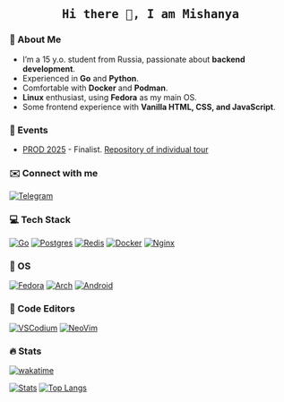 <h2 align='center'><samp><strong>Hi there 👋, I am Mishanya</strong></samp></h2>

### 🚀 About Me

- I’m a 15 y.o. student from Russia, passionate about **backend development**.
- Experienced in **Go** and **Python**.
- Comfortable with **Docker** and **Podman**.
- **Linux** enthusiast, using **Fedora** as my main OS.
- Some frontend experience with **Vanilla HTML, CSS, and JavaScript**.

### 📅 Events
- [PROD 2025](https://prodcontest.ru) - Finalist. [Repository of individual tour](https://github.com/misshanya/PROD2025-final-individual)

### ✉️ Connect with me
[![Telegram](https://img.shields.io/badge/Telegram-2CA5E0?style=for-the-badge&logo=telegram&logoColor=white)](https://t.me/misshanya7)

### 💻 Tech Stack

[![Go](https://img.shields.io/badge/Go-%2300ADD8.svg?style=for-the-badge&logo=go&logoColor=white)](#)
[![Postgres](https://img.shields.io/badge/Postgres-%23316192.svg?style=for-the-badge&logo=postgresql&logoColor=white)](#)
[![Redis](https://img.shields.io/badge/redis-%23DD0031.svg?style=for-the-badge&logo=redis&logoColor=white)](#)
[![Docker](https://img.shields.io/badge/Docker-2496ED?style=for-the-badge&logo=docker&logoColor=fff)](#)
[![Nginx](https://img.shields.io/badge/nginx-%23009639.svg?style=for-the-badge&logo=nginx&logoColor=white)](#)

### 🐧 OS

[![Fedora](https://img.shields.io/badge/Fedora-51A2DA?style=for-the-badge&logo=fedora&logoColor=fff)](#)
[![Arch](https://img.shields.io/badge/Arch%20Linux-1793D1?logo=arch-linux&logoColor=fff&style=for-the-badge)](#)
[![Android](https://img.shields.io/badge/Android-3DDC84?style=for-the-badge&logo=android&logoColor=white)](#)

### 📝 Code Editors

[![VSCodium](https://img.shields.io/badge/VSCodium-2F80ED?style=for-the-badge&logo=vscodium&logoColor=fff)](#)
[![NeoVim](https://img.shields.io/badge/NeoVim-%2357A143.svg?&style=for-the-badge&logo=neovim&logoColor=white)](#)

### 🔥 Stats

[![wakatime](https://wakatime.com/badge/user/6c2e820c-673b-4690-9190-7b15c368b37f.svg)](#)

[![Stats](https://github-readme-stats.vercel.app/api?username=misshanya&show_icons=true&theme=dracula)](#)
[![Top Langs](https://github-readme-stats.vercel.app/api/top-langs/?username=misshanya&layout=compact&theme=dracula)](#)
